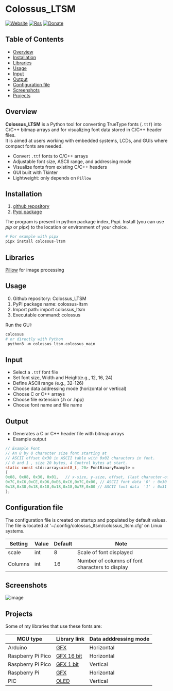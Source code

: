 # Colossus_LTSM

[![Website](https://img.shields.io/badge/Website-Link-blue.svg)](https://gavinlyonsrepo.github.io/)  [![Rss](https://img.shields.io/badge/Subscribe-RSS-yellow.svg)](https://gavinlyonsrepo.github.io//feed.xml)  [![Donate](https://img.shields.io/badge/Donate-PayPal-green.svg)](https://www.paypal.com/paypalme/whitelight976)

## Table of Contents

* [Overview](#overview)
* [Installation](#installation)
* [Libraries](#libraries)
* [Usage](#usage)
* [Input](#input)
* [Output](#output)
* [Configuration file](#configuration-file)
* [Screenshots](#screenshots)
* [Projects](#projects)

## Overview

**Colossus_LTSM** is a Python tool for converting TrueType fonts (`.ttf`) into C/C++ bitmap arrays and for visualizing font data stored in C/C++ header files.  
It is aimed at users working with embedded systems, LCDs, and GUIs where compact fonts are needed.

- Convert `.ttf` fonts to C/C++ arrays
- Adjustable font size, ASCII range, and addressing mode
- Visualize fonts from existing C/C++ headers
- GUI built with Tkinter
- Lightweight: only depends on `Pillow`

## Installation

1. [github repository](https://www.github.com/gavinlyonsrepo/Colossus_LTSM)
2. [Pypi package](https://pypi.org/project/colossus-ltsm/)

The program is present in python package index, Pypi.
Install (you can use *pip* or *pipx*) to the location or environment of your choice.

```python
# For example with pipx 
pipx install colossus-ltsm
```

## Libraries

[Pillow](https://python-pillow.org/) for image processing

## Usage

0. Github repository: Colossus_LTSM
1. PyPI package name: colossus-ltsm
2. Import path: import colossus_ltsm
3. Executable command: colossus

Run the GUI:

```python
colossus
# or directly with Python
 python3 -m colossus_ltsm.colossus_main
```

## Input

* Select a `.ttf` font file
* Set font size, Width and Height(e.g., 12, 16, 24)
* Define ASCII range (e.g., 32-126)
* Choose data addressing mode (horizontal or vertical)
* Choose C or C++ arrays
* Choose file extension (.h or .hpp)
* Choose font name and file name

## Output

* Generates a C or C++ header file with bitmap arrays
* Example output

```c
// Example Font
// An 8 by 8 character size font starting at 
// ASCII offset 0x30 in ASCII table with 0x02 characters in font. 
// 0 and 1 , size 20 bytes, 4 Control bytes at start.
static const std::array<uint8_t, 20> FontBinaryExample =
{
0x08, 0x08, 0x30, 0x01,   // x-size, y-size, offset, (last character-offset : 0x31-0x30)
0x7C,0xC6,0xCE,0xD6,0xE6,0xC6,0x7C,0x00, // ASCII font data '0' : 0x30
0x18,0x38,0x18,0x18,0x18,0x18,0x7E,0x00 // ASCII font data  '1' : 0x31
};
```

## Configuration file

The configuration file is created on startup and populated by default values.
The file is located at '~/.config/colossus_ltsm/colossus_ltsm.cfg' on Linux systems.

| Setting  | Value |  Default | Note |
| ------ | ------ | ----- | ----- |
| scale | int | 8 | Scale of font displayed  |
| Columns | int |16 | Number of columns of font characters to display|

## Screenshots

![ image ](https://github.com/gavinlyonsrepo/Colossus_LTSM/blob/main/extras/images/screenshot.png)

## Projects

Some of my libraries that use these fonts are:

| MCU type |Library link | Data adddressing mode|
| ------ | ------ | ----- |
| Arduino | [GFX](https://github.com/gavinlyonsrepo/display16_LTSM) | Horizontal |
| Raspberry Pi Pico | [GFX 16 bit](https://github.com/gavinlyonsrepodisplaylib_16bit_PICO) | Horizontal |
| Raspberry Pi Pico | [GFX 1 bit](https://github.com/gavinlyonsrepodisplaylib_1bit_PICO) | Vertical |
| Raspberry Pi | [GFX](https://github.com/gavinlyonsrepo/Display_Lib_RPI) | Horizontal |
| PIC | [OLED](https://github.com/gavinlyonsrepo/pic_18F47K42_projects ) | Vertical |
